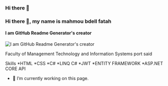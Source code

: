 ### Hi there 👋
### Hi there 👋, my name is  mahmou bdell fatah 
#### I am GitHub Readme Generator's creator
![I am GitHub Readme Generator's creator](https://arturssmirnovs.github.io/github-profile-readme-generator/images/banner.png)

Faculty of Management
Technology and Information
Systems port said



Skills
*HTML 
*CSS
*C#
*LINQ C#
*JWT
*ENTITY FRAMEWORK
*ASP.NET CORE API

- 🔭 I’m currently working on this page. 











